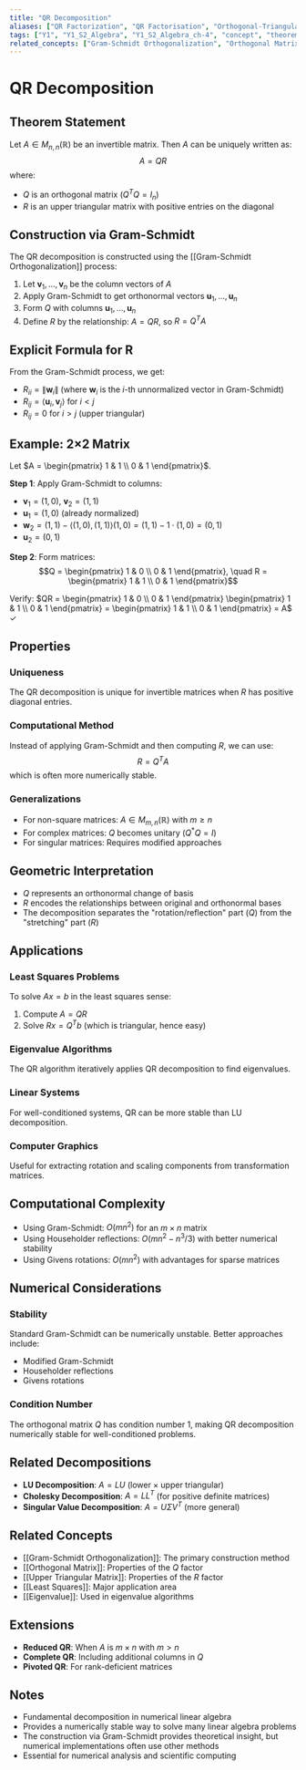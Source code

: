 ```yaml
---
title: "QR Decomposition"
aliases: ["QR Factorization", "QR Factorisation", "Orthogonal-Triangular Decomposition"]
tags: ["Y1", "Y1_S2_Algebra", "Y1_S2_Algebra_ch-4", "concept", "theorem", "matrix-decomposition", "orthogonal-matrix", "numerical-analysis", "gram-schmidt", "upper-triangular-matrix", "least-squares", "linear-algebra"]
related_concepts: ["Gram-Schmidt Orthogonalization", "Orthogonal Matrix", "Upper Triangular Matrix", "Matrix Decomposition", "Least Squares", "Inner Product Space", "Field"]
---
```


# QR Decomposition

## Theorem Statement
Let $A \in M_{n,n}(\mathbb{R})$ be an invertible matrix. Then $A$ can be uniquely written as:
$$A = QR$$
where:
- $Q$ is an orthogonal matrix ($Q^T Q = I_n$)
- $R$ is an upper triangular matrix with positive entries on the diagonal

## Construction via Gram-Schmidt

The QR decomposition is constructed using the [[Gram-Schmidt Orthogonalization]] process:

1. Let $\mathbf{v}_1, \ldots, \mathbf{v}_n$ be the column vectors of $A$
2. Apply Gram-Schmidt to get orthonormal vectors $\mathbf{u}_1, \ldots, \mathbf{u}_n$
3. Form $Q$ with columns $\mathbf{u}_1, \ldots, \mathbf{u}_n$
4. Define $R$ by the relationship: $A = QR$, so $R = Q^T A$

## Explicit Formula for R

From the Gram-Schmidt process, we get:
- $R_{ii} = \|\mathbf{w}_i\|$ (where $\mathbf{w}_i$ is the $i$-th unnormalized vector in Gram-Schmidt)
- $R_{ij} = \langle \mathbf{u}_i, \mathbf{v}_j \rangle$ for $i < j$
- $R_{ij} = 0$ for $i > j$ (upper triangular)

## Example: 2×2 Matrix

Let $A = \begin{pmatrix} 1 & 1 \\ 0 & 1 \end{pmatrix}$.

**Step 1**: Apply Gram-Schmidt to columns:
- $\mathbf{v}_1 = (1,0)$, $\mathbf{v}_2 = (1,1)$
- $\mathbf{u}_1 = (1,0)$ (already normalized)
- $\mathbf{w}_2 = (1,1) - \langle (1,0), (1,1) \rangle (1,0) = (1,1) - 1 \cdot (1,0) = (0,1)$
- $\mathbf{u}_2 = (0,1)$

**Step 2**: Form matrices:
$$Q = \begin{pmatrix} 1 & 0 \\ 0 & 1 \end{pmatrix}, \quad R = \begin{pmatrix} 1 & 1 \\ 0 & 1 \end{pmatrix}$$

Verify: $QR = \begin{pmatrix} 1 & 0 \\ 0 & 1 \end{pmatrix} \begin{pmatrix} 1 & 1 \\ 0 & 1 \end{pmatrix} = \begin{pmatrix} 1 & 1 \\ 0 & 1 \end{pmatrix} = A$ ✓

## Properties

### Uniqueness
The QR decomposition is unique for invertible matrices when $R$ has positive diagonal entries.

### Computational Method
Instead of applying Gram-Schmidt and then computing $R$, we can use:
$$R = Q^T A$$
which is often more numerically stable.

### Generalizations
- For non-square matrices: $A \in M_{m,n}(\mathbb{R})$ with $m \geq n$
- For complex matrices: $Q$ becomes unitary ($Q^* Q = I$)
- For singular matrices: Requires modified approaches

## Geometric Interpretation
- $Q$ represents an orthonormal change of basis
- $R$ encodes the relationships between original and orthonormal bases
- The decomposition separates the "rotation/reflection" part ($Q$) from the "stretching" part ($R$)

## Applications

### Least Squares Problems
To solve $Ax = b$ in the least squares sense:
1. Compute $A = QR$
2. Solve $Rx = Q^T b$ (which is triangular, hence easy)

### Eigenvalue Algorithms
The QR algorithm iteratively applies QR decomposition to find eigenvalues.

### Linear Systems
For well-conditioned systems, QR can be more stable than LU decomposition.

### Computer Graphics
Useful for extracting rotation and scaling components from transformation matrices.

## Computational Complexity
- Using Gram-Schmidt: $O(mn^2)$ for an $m \times n$ matrix
- Using Householder reflections: $O(mn^2 - n^3/3)$ with better numerical stability
- Using Givens rotations: $O(mn^2)$ with advantages for sparse matrices

## Numerical Considerations

### Stability
Standard Gram-Schmidt can be numerically unstable. Better approaches include:
- Modified Gram-Schmidt
- Householder reflections
- Givens rotations

### Condition Number
The orthogonal matrix $Q$ has condition number 1, making QR decomposition numerically stable for well-conditioned problems.

## Related Decompositions
- **LU Decomposition**: $A = LU$ (lower × upper triangular)
- **Cholesky Decomposition**: $A = LL^T$ (for positive definite matrices)
- **Singular Value Decomposition**: $A = U\Sigma V^T$ (more general)

## Related Concepts
- [[Gram-Schmidt Orthogonalization]]: The primary construction method
- [[Orthogonal Matrix]]: Properties of the $Q$ factor
- [[Upper Triangular Matrix]]: Properties of the $R$ factor
- [[Least Squares]]: Major application area
- [[Eigenvalue]]: Used in eigenvalue algorithms

## Extensions
- **Reduced QR**: When $A$ is $m \times n$ with $m > n$
- **Complete QR**: Including additional columns in $Q$
- **Pivoted QR**: For rank-deficient matrices

## Notes
- Fundamental decomposition in numerical linear algebra
- Provides a numerically stable way to solve many linear algebra problems
- The construction via Gram-Schmidt provides theoretical insight, but numerical implementations often use other methods
- Essential for numerical analysis and scientific computing
